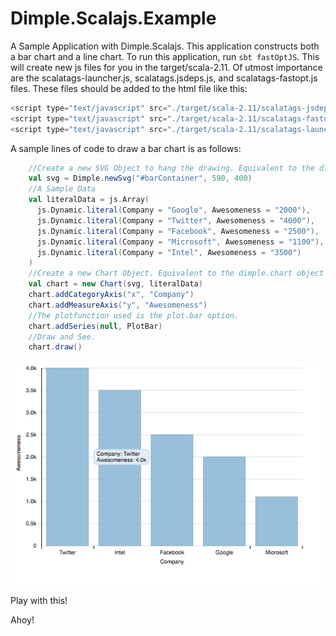 # Dimple.Scalajs.Example
A Sample Application with Dimple.Scalajs. This application constructs both a bar chart and a line chart.
To run this application, run `sbt fastOptJS`. This will create new js files for you in the target/scala-2.11. Of utmost importance are the scalatags-launcher.js, scalatags.jsdeps.js, and scalatags-fastopt.js files. 
These files should be added to the html file like this:
```javascript
<script type="text/javascript" src="./target/scala-2.11/scalatags-jsdeps.js"></script>
<script type="text/javascript" src="./target/scala-2.11/scalatags-fastopt.js"></script>
<script type="text/javascript" src="./target/scala-2.11/scalatags-launcher.js"></script>
```

A sample lines of code to draw a bar chart is as follows:
```scala
    //Create a new SVG Object to hang the drawing. Equivalent to the dimple.newsvg function
    val svg = Dimple.newSvg("#barContainer", 590, 400) 
    //A Sample Data
    val literalData = js.Array(
      js.Dynamic.literal(Company = "Google", Awesomeness = "2000"),
      js.Dynamic.literal(Company = "Twitter", Awesomeness = "4000"),
      js.Dynamic.literal(Company = "Facebook", Awesomeness = "2500"),
      js.Dynamic.literal(Company = "Microsoft", Awesomeness = "1100"),
      js.Dynamic.literal(Company = "Intel", Awesomeness = "3500")
    )
    //Create a new Chart Object. Equivalent to the dimple.chart object
    val chart = new Chart(svg, literalData)
    chart.addCategoryAxis("x", "Company")
    chart.addMeasureAxis("y", "Awesomeness")
    //The plotfunction used is the plot.bar option.
    chart.addSeries(null, PlotBar)
    //Draw and See.
    chart.draw()
  ```
  
![Alt text](/Dimple.Scalajs.Example/Dimple.Scalajs.ExampleBar.scrnSht.png?raw=true "Optional Title")

    
Play with this!

Ahoy!
